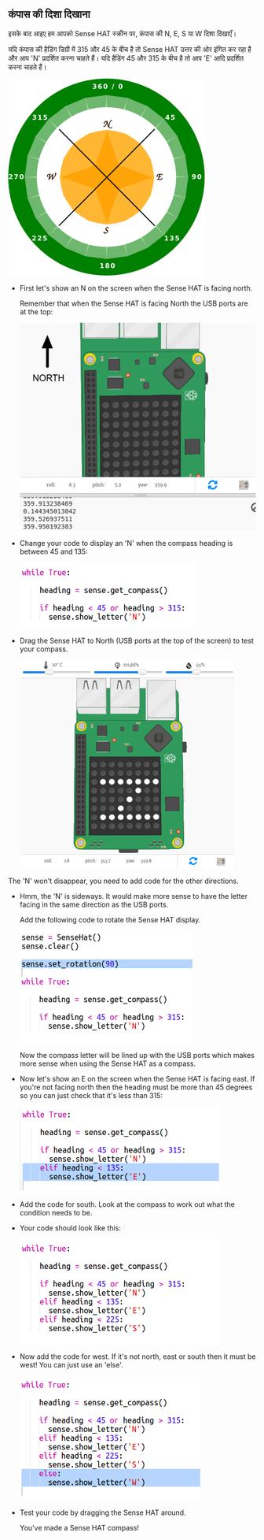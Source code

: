 ## कंपास की दिशा दिखाना

इसके बाद आइए हम आपको Sense HAT स्क्रीन पर, कंपास की N, E, S या W दिशा दिखाएँ।

यदि कंपास की हैडिंग डिग्री में 315 और 45 के बीच है तो Sense HAT उत्तर की ओर इंगित कर रहा है और आप 'N' प्रदर्शित करना चाहते हैं। यदि हैडिंग 45 और 315 के बीच है तो आप 'E' आदि प्रदर्शित करना चाहते हैं।

![screenshot](images/compass-quadrants.png)

+ First let's show an N on the screen when the Sense HAT is facing north.
    
    Remember that when the Sense HAT is facing North the USB ports are at the top:
    
    ![screenshot](images/compass-north.png)

+ Change your code to display an 'N' when the compass heading is between 45 and 135:
    
    ![screenshot](images/compass-north-code.png)

+ Drag the Sense HAT to North (USB ports at the top of the screen) to test your compass.
    
    ![screenshot](images/compass-north-test.png)

The 'N' won't disappear, you need to add code for the other directions.

+ Hmm, the 'N' is sideways. It would make more sense to have the letter facing in the same direction as the USB ports.
    
    Add the following code to rotate the Sense HAT display.
    
    ![screenshot](images/compass-rotate.png)
    
    Now the compass letter will be lined up with the USB ports which makes more sense when using the Sense HAT as a compass.

+ Now let's show an E on the screen when the Sense HAT is facing east. If you're not facing north then the heading must be more than 45 degrees so you can just check that it's less than 315:
    
    ![screenshot](images/compass-east-code.png)

+ Add the code for south. Look at the compass to work out what the condition needs to be.

+ Your code should look like this:
    
    ![screenshot](images/compass-south-code.png)

+ Now add the code for west. If it's not north, east or south then it must be west! You can just use an 'else'.
    
    ![स्क्रीनशॉट](images/compass-west-code.png)

+ Test your code by dragging the Sense HAT around.
    
    You've made a Sense HAT compass!